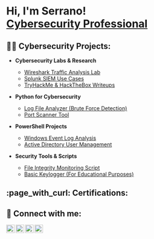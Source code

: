 <h1>Hi, I'm Serrano! <br/> <a href="https://www.linkedin.com/in/stephan-serrano-443181383/">Cybersecurity Professional</a></h1>

<h2>👨‍💻 Cybersecurity Projects:</h2>

- <b>Cybersecurity Labs & Research</b>
  - [Wireshark Traffic Analysis Lab](https://github.com/theadeserrano/Wireshark-Lab)
  - [Splunk SIEM Use Cases](https://github.com/theadeserrano/SIEM-Detection-Lab)
  - [TryHackMe & HackTheBox Writeups](https://github.com/theadeserrano/CTF-Writeups)

- <b>Python for Cybersecurity</b>
  - [Log File Analyzer (Brute Force Detection)](https://github.com/theadeserrano/Log-Analyzer)
  - [Port Scanner Tool](https://github.com/theadeserrano/Port-Scanner)

- <b>PowerShell Projects</b>
  - [Windows Event Log Analysis](https://github.com/theadeserrano/EventLog-Analysis)
  - [Active Directory User Management](https://github.com/theadeserrano/AD-User-Management)

- <b>Security Tools & Scripts</b>
  - [File Integrity Monitoring Script](https://github.com/theadeserrano/File-Integrity-Monitor)
  - [Basic Keylogger (For Educational Purposes)](https://github.com/theadeserrano/Keylogger-Demo)
<h2> :page_with_curl: Certifications:</h2>



<h2> 🤳 Connect with me:</h2>

[<img align="left" alt="YouTube" width="22px" src="https://cdn.jsdelivr.net/npm/simple-icons@v3/icons/youtube.svg" />][youtube]
[<img align="left" alt="Twitter" width="22px" src="https://cdn.jsdelivr.net/npm/simple-icons@v3/icons/twitter.svg" />][twitter]
[<img align="left" alt="LinkedIn" width="22px" src="https://cdn.jsdelivr.net/npm/simple-icons@v3/icons/linkedin.svg" />][linkedin]
[<img align="left" alt="Instagram" width="22px" src="https://cdn.jsdelivr.net/npm/simple-icons@v3/icons/instagram.svg" />][instagram]

[twitter]: https://twitter.com/theadeserrano
[youtube]: https://www.youtube.com/@SerranoLately
[instagram]: https://www.instagram.com/theadeserrano
[linkedin]: https://linkedin.com/in/stephan-serrano-443181383/
